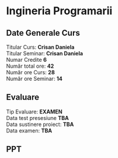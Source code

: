 # Ingineria Programarii


## Date Generale Curs 
Titular Curs: **Crisan Daniela** </br>
Titular Seminar: **Crisan Daniela** </br>
Numar Credite **6** </br>
Număr total ore: **42** </br>
Număr ore Curs: **28** </br>
Număr ore Seminar: **14** </br>
## Evaluare
Tip Evaluare: **EXAMEN** </br>
Data test presesiune **TBA** </br>
Data sustinere proiect: **TBA** </br>
Data examen: **TBA**


## PPT